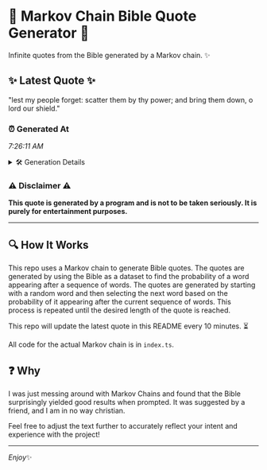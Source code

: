 # 📖 Markov Chain Bible Quote Generator 📖

Infinite quotes from the Bible generated by a Markov chain. ✨

## ✨ Latest Quote ✨
"lest my people forget: scatter them by thy power; and bring them down, o lord our shield."

### ⏰ Generated At
*7:26:11 AM*

<details>
    <summary>🛠️ Generation Details</summary>
    <p>
        <strong>🌱 Seed:</strong> lest<br>
        <strong>🔄 Iterations:</strong> 16<br>
        <strong>📜 Context History:</strong><br>[ lest ]: my<br>[ lest, my ]: people<br>[ lest, my, people ]: forget:<br>[ lest, my, people, forget: ]: scatter<br>[ lest, my, people, forget:, scatter ]: them<br>[ lest, my, people, forget:, scatter, them ]: by<br>[ my, people, forget:, scatter, them, by ]: thy<br>[ people, forget:, scatter, them, by, thy ]: power;<br>[ forget:, scatter, them, by, thy, power; ]: and<br>[ scatter, them, by, thy, power;, and ]: bring<br>[ them, by, thy, power;, and, bring ]: them<br>[ by, thy, power;, and, bring, them ]: down,<br>[ thy, power;, and, bring, them, down, ]: o<br>[ power;, and, bring, them, down,, o ]: lord<br>[ and, bring, them, down,, o, lord ]: our<br>[ bring, them, down,, o, lord, our ]: shield.<br>
    </p>
</details>

### ⚠️ Disclaimer ⚠️
**This quote is generated by a program and is not to be taken seriously. It is purely for entertainment purposes.**

---

## 🔍 How It Works

This repo uses a Markov chain to generate Bible quotes. The quotes are generated by using the Bible as a dataset to find the probability of a word appearing after a sequence of words. The quotes are generated by starting with a random word and then selecting the next word based on the probability of it appearing after the current sequence of words. This process is repeated until the desired length of the quote is reached.

This repo will update the latest quote in this README every 10 minutes. ⏳

All code for the actual Markov chain is in `index.ts`.

## ❓ Why

I was just messing around with Markov Chains and found that the Bible surprisingly yielded good results when prompted. 
It was suggested by a friend, and I am in no way christian.

Feel free to adjust the text further to accurately reflect your intent and experience with the project!

---

*Enjoy*✨
